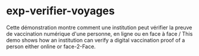 # exp-verifier-voyages
Cette démonstration montre comment une institution peut vérifier la preuve de vaccination numérique d'une personne, en ligne ou en face à face / This demo shows how an institution can verify a digital vaccination proof of a person either online or face-2-Face.
